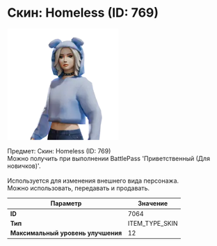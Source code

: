 # Скин: Homeless (ID: 769)

![Item Image](../img/7064.webp?raw=true)

Предмет: Скин: Homeless (ID: 769)<br>Можно получить при выполнении BattlePass 'Приветственный (Для новичков)'.<br><br>Используется для изменения внешнего вида персонажа.<br>Можно использовать, передавать и продавать.


| Параметр | Значение |
|----------|----------|
| **ID** | 7064 |
| **Тип** | ITEM_TYPE_SKIN |
| **Максимальный уровень улучшения** | 12 |

